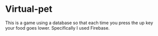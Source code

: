 # Virtual-pet
This is a game using a database so that each time you press the up key your food goes lower. Specifically I used Firebase.  
